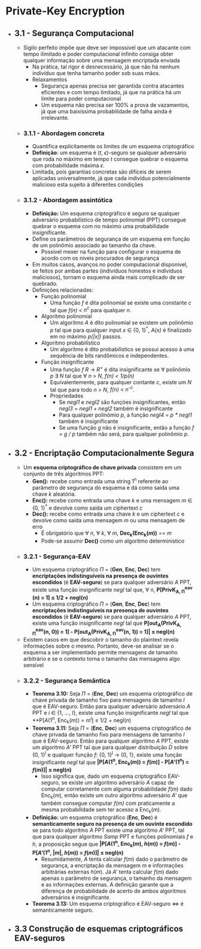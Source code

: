 # Private-Key Encryption

- ## 3.1 - Segurança Computacional
	- Sigilo perfeito impõe que deve ser impossível que um atacante com tempo ilimitado e poder computacional infinito consiga obter qualquer informação sobre uma mensagem encriptada enviada
		- Na prática, tal rigor é desnecessário, já que não há nenhum indivíduo que tenha tamanho poder sob suas mãos.
		- Relaxamentos
			- Segurança apenas precisa ser garantida contra atacantes eficientes e com tempo limitado, já que na prática há um limite para poder computacional
			- Um esquema não precisa ser 100% a prova de vazamentos, já que uma baixíssima probabilidade de falha ainda é irrelevante.
	- ### 3.1.1 - Abordagem concreta
		- Quantifica explicitamente os limites de um esquema criptográfico
		- **Definição**: um esquema é (*t*, $\epsilon$)-seguro se qualquer adversário que roda no máximo em tempo *t* consegue quebrar o esquema com probabilidade máxima $\epsilon$.
		- Limitada, pois garantias concretas são difíceis de serem aplicadas universalmente, já que cada indivíduo potencialmente malicioso esta sujeito à diferentes condições
	- ### 3.1.2 - Abordagem assintótica
		- **Definição:** Um esquema criptográfico é seguro se qualquer adversário probabilístico de tempo polinomial (PPT) consegue quebrar o esquema com no máximo uma probabilidade insignificante.
		- Define os parâmetros de segurança de um esquema em função de um polinômio associado ao tamanho da chave.
			- Possível mexer na função para configurar o esquema de acordo com os níveis procurados de segurança
		- Em muitos casos, avanços no poder computacional disponível, se feitos por ambas partes (indivíduos honestos e indivíduos maliciosos), tornam o esquema ainda mais complicado de ser quebrado.
		- Definições relacionadas:
			- Função polinomial
				- Uma função *f* é dita polinomial se existe uma constante *c* tal que *f(n)* < *n<sup>c</sup>* para qualquer *n*.
			- Algoritmo polinomial
				- Um algoritmo *A* é dito polinomial se existem um polinômio *p* tal que para qualquer input *x* $\in$ {0, 1}<sup>*</sup>, *A(x)* é finalizado em no máximo *p(|x|)* passos.
			- Algoritmo probabilístico
				- Um algoritmo é dito probabilístico se possui acesso à uma sequência de bits randômicos e independentes.
			- Função insignificante
				- Uma função *f* *R* -> *R<sup>+</sup>* é dita insignificante se $\forall$ polinômio *p* $\exists$ *N* tal que $\forall$ *n* > *N*, *f(n) < 1/p(n)* 
				- Equivalentemente, para qualquer contante *c*, existe um *N* tal que para todo *n* > *N*, *f(n) < n<sup>-c</sup>*.
				- Propriedades
					- Se *negl1* e *negl2* são funções insignificantes, então *negl3* = *negl1 + negl2* também é insignificante
					- Para qualquer polinômio *p*, a função *negl4* = *p * negl1* também é insignificante
					- Se uma função *g* não é insignificante, então a função *f = g / p* também não será, para qualquer polinômio *p*.

- ## 3.2 - Encriptação Computacionalmente Segura
	- Um **esquema criptográfico de chave privada** consistem em um conjunto de três algoritmos PPT:
		- **Gen():** recebe como entrada uma string 1<sup>n</sup> referente ao parâmetro de segurança do esquema e dá como saída uma chave *k* aleatória.
		- **Enc():** recebe como entrada uma chave *k* e uma mensagem *m* $\in$ {0, 1}<sup>*</sup> e devolve como saída um ciphertext *c*
		- **Dec():** recebe como entrada uma chave *k* e um ciphertext *c* e devolve como saída uma mensagem *m* ou uma mensagem de erro
			- É obrigatório que $\forall$ *n*, $\forall$ *k*, $\forall$ *m*, **Dec<sub>k</sub>(Enc<sub>k</sub>(*m*))** == *m*
			- Pode-se assumir **Dec()** como um algoritmo determinístico
	- ### 3.2.1 - Segurança-EAV
		- Um esquema criptográfico $\Pi$ = (**Gen**, **Enc**, **Dec**) tem **encriptações indistinguíveis na presença de ouvintes escondidos** (é **EAV-seguro**) se para qualquer adversário *A* PPT, existe uma função insignificante *negl* tal que, $\forall$ n, **P[PrivK<sub>A, Π</sub><sup>eav</sup> (n) = 1] $\le$ 1/2 + negl(n)**
		- Um esquema criptográfico $\Pi$ = (**Gen**, **Enc**, **Dec**) tem **encriptações indistinguíveis na presença de ouvintes escondidos** (é **EAV-seguro**) se para qualquer adversário *A* PPT, existe uma função insignificante *negl* tal que **P[out<sub>A</sub>(PrivK<sub>A, Π</sub><sup>eav</sup>(n, 0)) = 1] - P[out<sub>A</sub>(PrivK<sub>A, Π</sub><sup>eav</sup>(n, 1)) = 1]| ≤ negl(n)**
	- Existem casos em que descobrir o tamanho do plaintext revela informações sobre o mesmo. Portanto, deve-se analisar se o esquema a ser implementado permite mensagens de tamanho arbitrário e se o contexto torna o tamanho das mensagens algo sensível
	- ### 3.2.2 - Segurança Semântica
		- **Teorema 3.10:** Seja $\Pi$ = (**Enc**, **Dec**) um esquema criptográfico de chave privada de tamanho fixo para mensagens de tamanho *l* que é EAV-seguro. Então para qualquer adversário adversário *A* PPT e *i* $\in$ {1, ..., *l*}, existe uma função insignificante *negl* tal que **P[*A*(1<sup>n</sup>, Enc<sub>k</sub>(*m*)) = *m*<sup>i</sup>] $\le$ 1/2 + negl(*n*)
		- **Teorema 3.11:** Seja $\Pi$ = (**Enc**, **Dec**) um esquema criptográfico de chave privada de tamanho fixo para mensagens de tamanho *l* que é EAV-seguro. Então para qualquer algoritmo *A* PPT, existe um algoritmo *A'* PPT tal que para qualquer distribuição *D* sobre {0, 1}<sup>l</sup> e qualquer função *f*: {0, 1}<sup>l</sup> $\rightarrow$ {0, 1}, existe uma função insignificante *negl* tal que **|P[*A*(1<sup>n</sup>, Enc<sub>k</sub>(*m*)) = *f*(*m*)] - P[*A'*(1<sup>n</sup>) = *f*(*m*)]| $\le$ negl(*n*)**
			- Isso significa que, dado um esquema criptográfico EAV-seguro, se existe um algoritmo adversário *A* capaz de computar corretamente com alguma probabilidade *f*(*m*) dado Enc<sub>k</sub>(*m*), então existe um outro algoritmo adversário *A'* que também consegue computar *f(m)* com praticamente a mesma probabilidade sem ter acesso a Enc<sub>k</sub>(*m*).
		- **Definição:** um esquema criptográfico (**Enc**, **Dec**) é **semanticamente seguro na presença de um ouvinte escondido** se para todo algoritmo *A* PPT existe uma algoritmo *A'* PPT, tal que para qualquer algoritmo *Samp* PPT e funções polinomiais *f* e *h*, a proposição segue que **|P[*A*(1<sup>n</sup>, Enc<sub>k</sub>(*m*), *h*(*m*)) = *f*(*m*)] - P[*A'*(1<sup>n</sup>, |*m*|, *h*(*m*)) = *f*(*m*)]| $\le$ negl(*n*)**
			- Resumidamente, *A* tenta calcular *f*(*m*) dado o parâmetro de segurança, a encriptação da mensagem *m* e informações arbitrárias externas *h*(*m*). Já *A'* tenta calcular *f*(*m*) dado apenas o parâmetro de segurança, o tamanho da mensagem e as informações externas. A definição garante que a diferença de probabilidade de acerto de ambos algoritmos adversários é insignificante.
		- **Teorema 3.13:** Um esquema criptográfico é EAV-seguro $\iff$ é semanticamente seguro.

- ## 3.3 Construção de esquemas criptográficos EAV-seguros